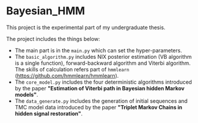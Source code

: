 # Bayesian_HMM
This project is the experimental part of my undergraduate thesis.

The project includes the things below:

- The main part is in the `main.py` which can set the hyper-parameters.
- The `basic_algorithm.py` includes NIX posterior estimation (VB algorithm is a single function), forward-backward algorithm and Viterbi algorithm. The skills of calculation refers part of `hmmlearn` (https://github.com/hmmlearn/hmmlearn).
- The `core_model.py` includes the four deterministic algorithms introduced by the paper **"Estimation of Viterbi path in Bayesian hidden Markov models"**.
- The `data_generate.py` includes the generation of initial sequences and TMC model data introduced by the paper **"Triplet Markov Chains in hidden signal restoration"**.

